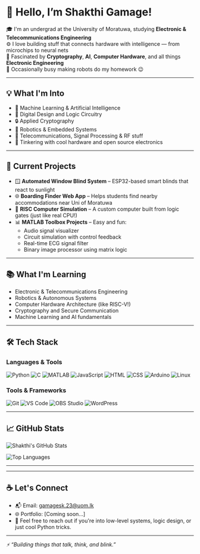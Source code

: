 # 👋 Hello, I’m Shakthi Gamage!

🎓 I'm an undergrad at the University of Moratuwa, studying **Electronic & Telecommunications Engineering**  
⚙️ I love building stuff that connects hardware with intelligence — from microchips to neural nets  
🔐 Fascinated by **Cryptography**, **AI**, **Computer Hardware**, and all things **Electronic Engineering**  
🤖 Occasionally busy making robots do my homework 😉

---

## 💡 What I'm Into

- 🧠 Machine Learning & Artificial Intelligence
- 🧩 Digital Design and Logic Circuitry
- 🔒 Applied Cryptography
- 🤖 Robotics & Embedded Systems
- 📡 Telecommunications, Signal Processing & RF stuff
- 🧰 Tinkering with cool hardware and open source electronics

---

## 🚀 Current Projects

- 🪟 **Automated Window Blind System** – ESP32-based smart blinds that react to sunlight
- 🌐 **Boarding Finder Web App** – Helps students find nearby accommodations near Uni of Moratuwa
- 🔧 **RISC Computer Simulation** – A custom computer built from logic gates (just like real CPU!)
- 📊 **MATLAB Toolbox Projects** – Easy and fun:
  - Audio signal visualizer
  - Circuit simulation with control feedback
  - Real-time ECG signal filter
  - Binary image processor using matrix logic

---

## 📚 What I'm Learning

- Electronic & Telecommunications Engineering
- Robotics & Autonomous Systems
- Computer Hardware Architecture (like RISC-V!)
- Cryptography and Secure Communication
- Machine Learning and AI fundamentals

---

## 🛠️ Tech Stack

### Languages & Tools
![Python](https://img.shields.io/badge/-Python-3776AB?style=flat&logo=python&logoColor=white)
![C](https://img.shields.io/badge/-C-00599C?style=flat&logo=c&logoColor=white)
![MATLAB](https://img.shields.io/badge/-MATLAB-orange?style=flat&logo=mathworks)
![JavaScript](https://img.shields.io/badge/-JavaScript-F7DF1E?style=flat&logo=javascript&logoColor=black)
![HTML](https://img.shields.io/badge/-HTML5-E34F26?style=flat&logo=html5&logoColor=white)
![CSS](https://img.shields.io/badge/-CSS3-1572B6?style=flat&logo=css3)
![Arduino](https://img.shields.io/badge/-Arduino-00979D?style=flat&logo=arduino&logoColor=white)
![Linux](https://img.shields.io/badge/-Linux-FCC624?style=flat&logo=linux&logoColor=black)

### Tools & Frameworks
![Git](https://img.shields.io/badge/-Git-F05032?style=flat&logo=git&logoColor=white)
![VS Code](https://img.shields.io/badge/-VSCode-007ACC?style=flat&logo=visual-studio-code)
![OBS Studio](https://img.shields.io/badge/-OBS%20Studio-302E31?style=flat&logo=obs-studio&logoColor=white)
![WordPress](https://img.shields.io/badge/-WordPress-21759B?style=flat&logo=wordpress&logoColor=white)

---

## 📈 GitHub Stats

![Shakthi's GitHub Stats](https://github-readme-stats.vercel.app/api?username=GamageShakthi&show_icons=true&theme=tokyonight&count_private=true)

![Top Languages](https://github-readme-stats.vercel.app/api/top-langs/?username=GamageShakthi&layout=compact&theme=tokyonight)

---

---

## ☕ Let's Connect

- 📬 Email: gamagesk.23@uom.lk
- 🌐 Portfolio: [Coming soon...]
- 💬 Feel free to reach out if you're into low-level systems, logic design, or just cool Python tricks.

---

*⚡ “Building things that talk, think, and blink.”*
